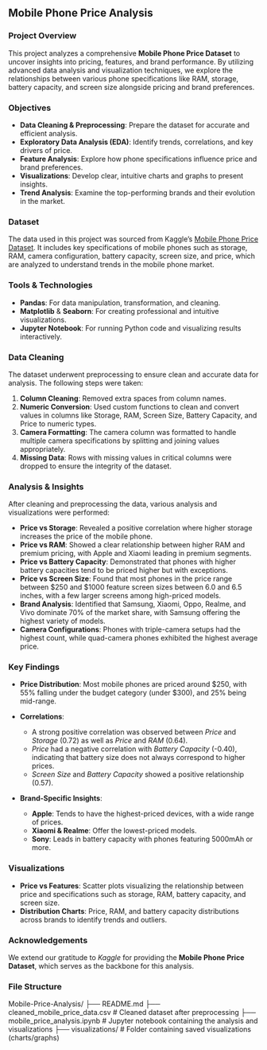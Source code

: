 ## Mobile Phone Price Analysis

### Project Overview  
This project analyzes a comprehensive **Mobile Phone Price Dataset** to uncover insights into pricing, features, and brand performance. By utilizing advanced data analysis and visualization techniques, we explore the relationships between various phone specifications like RAM, storage, battery capacity, and screen size alongside pricing and brand preferences.

### Objectives  
- **Data Cleaning & Preprocessing**: Prepare the dataset for accurate and efficient analysis.
- **Exploratory Data Analysis (EDA)**: Identify trends, correlations, and key drivers of price.
- **Feature Analysis**: Explore how phone specifications influence price and brand preferences.
- **Visualizations**: Develop clear, intuitive charts and graphs to present insights.
- **Trend Analysis**: Examine the top-performing brands and their evolution in the market.

### Dataset  
The data used in this project was sourced from Kaggle’s [Mobile Phone Price Dataset](https://www.kaggle.com/datasets/rkiattisak/mobile-phone-price/data). It includes key specifications of mobile phones such as storage, RAM, camera configuration, battery capacity, screen size, and price, which are analyzed to understand trends in the mobile phone market.

### Tools & Technologies  
- **Pandas**: For data manipulation, transformation, and cleaning.
- **Matplotlib** & **Seaborn**: For creating professional and intuitive visualizations.
- **Jupyter Notebook**: For running Python code and visualizing results interactively.

### Data Cleaning  
The dataset underwent preprocessing to ensure clean and accurate data for analysis. The following steps were taken:
1. **Column Cleaning**: Removed extra spaces from column names.
2. **Numeric Conversion**: Used custom functions to clean and convert values in columns like Storage, RAM, Screen Size, Battery Capacity, and Price to numeric types.
3. **Camera Formatting**: The camera column was formatted to handle multiple camera specifications by splitting and joining values appropriately.
4. **Missing Data**: Rows with missing values in critical columns were dropped to ensure the integrity of the dataset.

### Analysis & Insights  
After cleaning and preprocessing the data, various analysis and visualizations were performed:
- **Price vs Storage**: Revealed a positive correlation where higher storage increases the price of the mobile phone.
- **Price vs RAM**: Showed a clear relationship between higher RAM and premium pricing, with Apple and Xiaomi leading in premium segments.
- **Price vs Battery Capacity**: Demonstrated that phones with higher battery capacities tend to be priced higher but with exceptions.
- **Price vs Screen Size**: Found that most phones in the price range between $250 and $1000 feature screen sizes between 6.0 and 6.5 inches, with a few larger screens among high-priced models.
- **Brand Analysis**: Identified that Samsung, Xiaomi, Oppo, Realme, and Vivo dominate 70% of the market share, with Samsung offering the highest variety of models.
- **Camera Configurations**: Phones with triple-camera setups had the highest count, while quad-camera phones exhibited the highest average price.

### Key Findings  
- **Price Distribution**: Most mobile phones are priced around $250, with 55% falling under the budget category (under $300), and 25% being mid-range.
- **Correlations**: 
  - A strong positive correlation was observed between *Price* and *Storage* (0.72) as well as *Price* and *RAM* (0.64).
  - *Price* had a negative correlation with *Battery Capacity* (-0.40), indicating that battery size does not always correspond to higher prices.
  - *Screen Size* and *Battery Capacity* showed a positive relationship (0.57).
  
- **Brand-Specific Insights**: 
  - **Apple**: Tends to have the highest-priced devices, with a wide range of prices.
  - **Xiaomi & Realme**: Offer the lowest-priced models.
  - **Sony**: Leads in battery capacity with phones featuring 5000mAh or more.

### Visualizations  
- **Price vs Features**: Scatter plots visualizing the relationship between price and specifications such as storage, RAM, battery capacity, and screen size.
- **Distribution Charts**: Price, RAM, and battery capacity distributions across brands to identify trends and outliers.

### Acknowledgements  
We extend our gratitude to *Kaggle* for providing the **Mobile Phone Price Dataset**, which serves as the backbone for this analysis.

### File Structure  
Mobile-Price-Analysis/ ├── README.md ├── cleaned_mobile_price_data.csv # Cleaned dataset after preprocessing ├── mobile_price_analysis.ipynb # Jupyter notebook containing the analysis and visualizations ├── visualizations/ # Folder containing saved visualizations (charts/graphs)
